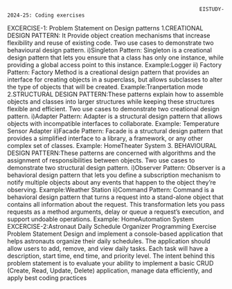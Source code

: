                                                                   EISTUDY-2024-25: Coding exercises
  EXCERCISE-1: Problem Statement on Design patterns
  1.CREATIONAL DESIGN PATTERN: It Provide object creation mechanisms that increase flexibility and reuse of existing code.
                Two use cases to demonstrate two behavioural design pattern.
                i)Singleton Pattern: 
                    Singleton is a creational design pattern that lets you ensure that a class has only one instance, while providing a global access point to this instance.
                  Example:Logger
                ii) Factory Pattern:
                    Factory Method is a creational design pattern that provides an interface for creating objects in a superclass, but allows subclasses to alter the type of objects that will be created.
                  Example:Tranpertation mode
 2.STRUCTURAL DESIGN PATTERN:These patterns explain how to assemble objects and classes into larger structures while keeping these structures flexible and efficient.
                    Two use cases to demonstrate two creational design pattern.
                  i)Adapter Pattern:
                      Adapter is a structural design pattern that allows objects with incompatible interfaces to collaborate.
                  Example: Temperature Sensor Adapter
                  ii)Facade Pattern:
                      Facade is a structural design pattern that provides a simplified interface to a library, a framework, or any other complex set of classes.
                    Example: HomeTheater System
  3. BEHAVIOURAL DESIGN PATTERN:These patterns are concerned with algorithms and the assignment of responsibilities between objects.
                    Two use cases to demonstrate two structural design pattern.
                    i)Observer Pattern:
                        Observer is a behavioral design pattern that lets you define a subscription mechanism to notify multiple objects about any events that happen to the object they’re observing.
                     Example:Weather Station
                    ii)Command Pattern:
                         Command is a behavioral design pattern that turns a request into a stand-alone object that contains all information about the request. This transformation lets you pass requests as a 
                         method arguments, delay or queue a request’s execution, and support undoable operations.
                     Example: HomeAutomation System
EXCERCISE-2:Astronaut Daily Schedule Organizer Programming Exercise
Problem Statement
     Design and implement a console-based application that helps astronauts organize their daily schedules. The application should allow users to add, remove, and view daily tasks. Each task will have a description, start time, end time, and priority level. The intent behind this problem statement is to evaluate your ability to implement a basic CRUD (Create, Read, Update, Delete) application, manage data efficiently, and apply best coding practices
                              

